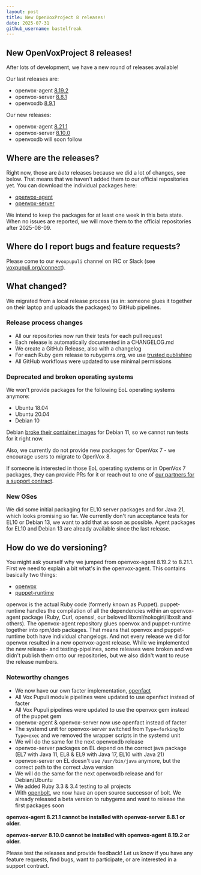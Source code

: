 ```yaml
---
layout: post
title: New OpenVoxProject 8 releases!
date: 2025-07-31
github_username: bastelfreak
---
```


## New OpenVoxProject 8 releases!

After lots of development, we have a new round of releases available!

Our last releases are:

* openvox-agent [8.19.2](https://github.com/OpenVoxProject/openvox-agent/releases/tag/8.19.2)
* openvox-server [8.8.1](https://github.com/OpenVoxProject/openvox-server/blob/main/CHANGELOG.md#881-2025-03-19)
* openvoxdb [8.9.1](https://github.com/OpenVoxProject/openvoxdb/blob/main/CHANGELOG.md#891)

Our new releases:

* openvox-agent [8.21.1](https://github.com/OpenVoxProject/openvox-agent/releases/tag/8.21.1)
* openvox-server [8.10.0](https://github.com/OpenVoxProject/openvox-server/releases/tag/8.10.0)
* openvoxdb will soon follow


## Where are the releases?

Right now, those are *beta* releases because we did a lot of changes, see below.
That means that we haven't added them to our official repositories yet.
You can download the individual packages here:

* [openvox-agent](https://artifacts.voxpupuli.org/openvox-agent/8.21.1/)
* [openvox-server](https://artifacts.voxpupuli.org/openvox-server/8.10.0/)

We intend to keep the packages for at least one week in this beta state.
When no issues are reported, we will move them to the official repositories after 2025-08-09.

## Where do I report bugs and feature requests?

Please come to our `#voxpupuli` channel on IRC or Slack (see [voxpupuli.org/connect](https://voxpupuli.org/connect/)).

## What changed?

We migrated from a local release process (as in: someone glues it together on their laptop and uploads the packages) to GitHub pipelines.

### Release process changes

* All our repositories now run their tests for each pull request
* Each release is automatically documented in a CHANGELOG.md
* We create a GitHub Release, also with a changelog
* For each Ruby gem release to rubygems.org, we use [trusted publishing](https://guides.rubygems.org/trusted-publishing/)
* All GitHub workflows were updated to use minimal permissions

### Deprecated and broken operating systems

We won't provide packages for the following EoL operating systems anymore:

* Ubuntu 18.04
* Ubuntu 20.04
* Debian 10

Debian [broke their container images](https://bugs.debian.org/cgi-bin/bugreport.cgi?bug=1109866) for Debian 11, so we cannot run tests for it right now.

Also, we currently do not provide new packages for OpenVox 7 - we encourage users to migrate to OpenVox 8.

If someone is interested in those EoL operating systems or in OpenVox 7 packages, they can provide PRs for it or reach out to one of [our partners for a support contract](https://voxpupuli.org/openvox/support/).

### New OSes

We did some initial packaging for EL10 server packages and for Java 21, which looks promising so far.
We currently don't run acceptance tests for EL10 or Debian 13, we want to add that as soon as possible.
Agent packages for EL10 and Debian 13 are already available since the last release.

## How do we do versioning?

You might ask yourself why we jumped from openvox-agent 8.19.2 to 8.21.1. First we need to explain a bit what's in the openvox-agent.
This contains basically two things:

* [openvox](https://github.com/OpenVoxProject/openvox/blob/main/CHANGELOG.md)
* [puppet-runtime](https://github.com/OpenVoxProject/puppet-runtime/releases)

openvox is the actual Ruby code (formerly known as Puppet).
puppet-runtime handles the compilation of all the dependencies within an openvox-agent package (Ruby, Curl, openssl, our beloved libxml/nokogiri/libxslt and others).
The openvox-agent repository glues openvox and puppet-runtime together into rpm/deb packages.
That means that openvox and puppet-runtime both have individual changelogs.
And not every release we did for openvox resulted in a new openvox-agent release.
While we implemented the new release- and testing-pipelines, some releases were broken and we didn't publish them onto our repositories, but we also didn't want to reuse the release numbers.

### Noteworthy changes

* We now have our own facter implementation, [openfact](https://github.com/OpenVoxProject/openfact/blob/main/CHANGELOG.md)
* All Vox Pupuli module pipelines were updated to use openfact instead of facter
* All Vox Pupuli pipelines were updated to use the openvox gem instead of the puppet gem
* openvox-agent & openvox-server now use openfact instead of facter
* The systemd unit for openvox-server switched from `Type=forking` to `Type=exec` and we removed the wrapper scripts in the systemd unit
* We will do the same for the next openvoxdb release
* openvox-server packages on EL depend on the correct java package (EL7 with Java 11, EL8 & EL9 with Java 17, EL10 with Java 21)
* openvox-server on EL doesn't use `/usr/bin/java` anymore, but the correct path to the correct Java version
* We will do the same for the next openvoxdb release and for Debian/Ubuntu
* We added Ruby 3.3 & 3.4 testing to all projects
* With [openbolt](https://github.com/OpenVoxProject/openbolt/blob/main/CHANGELOG.md), we now have an open source successor of bolt. We already released a beta version to rubygems and want to release the first packages soon

**openvox-agent 8.21.1 cannot be installed with openvox-server 8.8.1 or older.**

**openvox-server 8.10.0 cannot be installed with openvox-agent 8.19.2 or older.**

Please test the releases and provide feedback!
Let us know if you have any feature requests, find bugs, want to participate, or are interested in a support contract.
